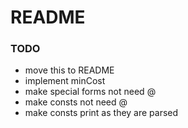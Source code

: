 # README #

### TODO ###

* move this to README
* implement minCost
* make special forms not need @
* make consts not need @
* make consts print as they are parsed